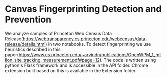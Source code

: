 # Canvas Fingerprinting Detection and Prevention
We analyze samples of Princeton Web Census Data Release(https://webtransparency.cs.princeton.edu/webcensus/data-release/details.html) in two notebooks.
To detect fingerprinting we use heuristics described in this paper(https://www.cs.princeton.edu/~arvindn/publications/OpenWPM_1_million_site_tracking_measurement.pdf#page=12). The code is written using python's Flask framework and is accessible in the API folder.
Chrome extension built based on this is available in the Extension folder. 
